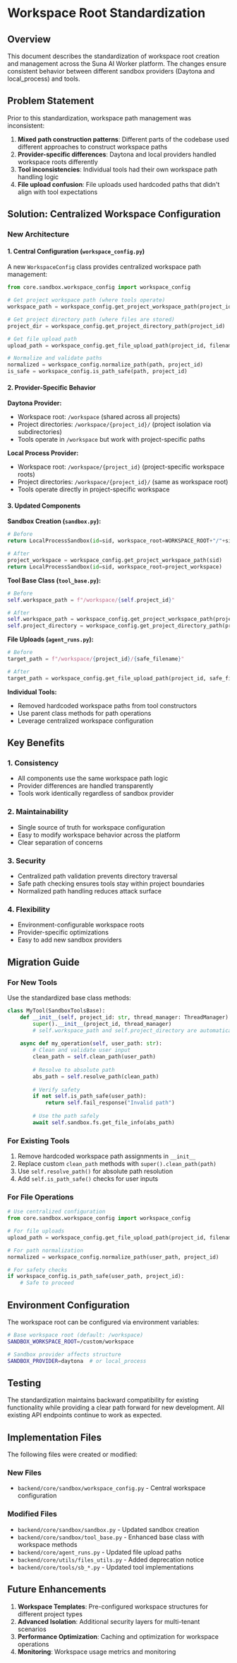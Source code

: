 # Workspace Root Standardization

## Overview

This document describes the standardization of workspace root creation and management across the Suna AI Worker platform. The changes ensure consistent behavior between different sandbox providers (Daytona and local_process) and tools.

## Problem Statement

Prior to this standardization, workspace path management was inconsistent:

1. **Mixed path construction patterns**: Different parts of the codebase used different approaches to construct workspace paths
2. **Provider-specific differences**: Daytona and local providers handled workspace roots differently
3. **Tool inconsistencies**: Individual tools had their own workspace path handling logic
4. **File upload confusion**: File uploads used hardcoded paths that didn't align with tool expectations

## Solution: Centralized Workspace Configuration

### New Architecture

#### 1. Central Configuration (`workspace_config.py`)

A new `WorkspaceConfig` class provides centralized workspace path management:

```python
from core.sandbox.workspace_config import workspace_config

# Get project workspace path (where tools operate)
workspace_path = workspace_config.get_project_workspace_path(project_id)

# Get project directory path (where files are stored)
project_dir = workspace_config.get_project_directory_path(project_id)

# Get file upload path
upload_path = workspace_config.get_file_upload_path(project_id, filename)

# Normalize and validate paths
normalized = workspace_config.normalize_path(path, project_id)
is_safe = workspace_config.is_path_safe(path, project_id)
```

#### 2. Provider-Specific Behavior

**Daytona Provider:**
- Workspace root: `/workspace` (shared across all projects)
- Project directories: `/workspace/{project_id}/` (project isolation via subdirectories)
- Tools operate in `/workspace` but work with project-specific paths

**Local Process Provider:**
- Workspace root: `/workspace/{project_id}` (project-specific workspace roots)
- Project directories: `/workspace/{project_id}/` (same as workspace root)
- Tools operate directly in project-specific workspace

#### 3. Updated Components

**Sandbox Creation (`sandbox.py`):**
```python
# Before
return LocalProcessSandbox(id=sid, workspace_root=WORKSPACE_ROOT+"/"+sid)

# After  
project_workspace = workspace_config.get_project_workspace_path(sid)
return LocalProcessSandbox(id=sid, workspace_root=project_workspace)
```

**Tool Base Class (`tool_base.py`):**
```python
# Before
self.workspace_path = f"/workspace/{self.project_id}"

# After
self.workspace_path = workspace_config.get_project_workspace_path(project_id)
self.project_directory = workspace_config.get_project_directory_path(project_id)
```

**File Uploads (`agent_runs.py`):**
```python
# Before
target_path = f"/workspace/{project_id}/{safe_filename}"

# After
target_path = workspace_config.get_file_upload_path(project_id, safe_filename)
```

**Individual Tools:**
- Removed hardcoded workspace paths from tool constructors
- Use parent class methods for path operations
- Leverage centralized workspace configuration

## Key Benefits

### 1. Consistency
- All components use the same workspace path logic
- Provider differences are handled transparently
- Tools work identically regardless of sandbox provider

### 2. Maintainability
- Single source of truth for workspace configuration
- Easy to modify workspace behavior across the platform
- Clear separation of concerns

### 3. Security
- Centralized path validation prevents directory traversal
- Safe path checking ensures tools stay within project boundaries
- Normalized path handling reduces attack surface

### 4. Flexibility
- Environment-configurable workspace roots
- Provider-specific optimizations
- Easy to add new sandbox providers

## Migration Guide

### For New Tools

Use the standardized base class methods:

```python
class MyTool(SandboxToolsBase):
    def __init__(self, project_id: str, thread_manager: ThreadManager):
        super().__init__(project_id, thread_manager)
        # self.workspace_path and self.project_directory are automatically set
    
    async def my_operation(self, user_path: str):
        # Clean and validate user input
        clean_path = self.clean_path(user_path)
        
        # Resolve to absolute path
        abs_path = self.resolve_path(clean_path)
        
        # Verify safety
        if not self.is_path_safe(user_path):
            return self.fail_response("Invalid path")
        
        # Use the path safely
        await self.sandbox.fs.get_file_info(abs_path)
```

### For Existing Tools

1. Remove hardcoded workspace path assignments in `__init__`
2. Replace custom `clean_path` methods with `super().clean_path(path)`
3. Use `self.resolve_path()` for absolute path resolution
4. Add `self.is_path_safe()` checks for user inputs

### For File Operations

```python
# Use centralized configuration
from core.sandbox.workspace_config import workspace_config

# For file uploads
upload_path = workspace_config.get_file_upload_path(project_id, filename)

# For path normalization
normalized = workspace_config.normalize_path(user_path, project_id)

# For safety checks
if workspace_config.is_path_safe(user_path, project_id):
    # Safe to proceed
```

## Environment Configuration

The workspace root can be configured via environment variables:

```bash
# Base workspace root (default: /workspace)
SANDBOX_WORKSPACE_ROOT=/custom/workspace

# Sandbox provider affects structure
SANDBOX_PROVIDER=daytona  # or local_process
```

## Testing

The standardization maintains backward compatibility for existing functionality while providing a clear path forward for new development. All existing API endpoints continue to work as expected.

## Implementation Files

The following files were created or modified:

### New Files
- `backend/core/sandbox/workspace_config.py` - Central workspace configuration

### Modified Files
- `backend/core/sandbox/sandbox.py` - Updated sandbox creation
- `backend/core/sandbox/tool_base.py` - Enhanced base class with workspace methods
- `backend/core/agent_runs.py` - Updated file upload paths
- `backend/core/utils/files_utils.py` - Added deprecation notice
- `backend/core/tools/sb_*.py` - Updated tool implementations

## Future Enhancements

1. **Workspace Templates**: Pre-configured workspace structures for different project types
2. **Advanced Isolation**: Additional security layers for multi-tenant scenarios
3. **Performance Optimization**: Caching and optimization for workspace operations
4. **Monitoring**: Workspace usage metrics and monitoring
